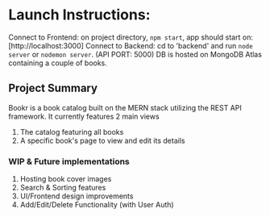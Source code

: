 # Launch Instructions:

Connect to Frontend: on project directory, `npm start`, app should start on: [http://localhost:3000] 
Connect to Backend: cd to 'backend' and run `node server` or `nodemon server`. (API PORT: 5000)
DB is hosted on MongoDB Atlas containing a couple of books.

## Project Summary

Bookr is a book catalog built on the MERN stack utilizing the REST API framework.
It currently features 2 main views
1) The catalog featuring all books
2) A specific book's page to view and edit its details

### WIP & Future implementations
1) Hosting book cover images
2) Search & Sorting features
3) UI/Frontend design improvements 
4) Add/Edit/Delete Functionality (with User Auth)

